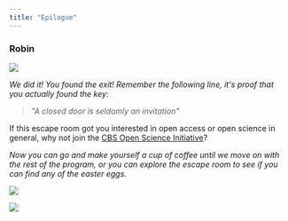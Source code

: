 ```yaml
---
title: "Epilogue"
---
```


### Robin

![](/images/robin-sitting.png)

_We did it! You found the exit! Remember the following line, it's proof that you actually found the key:_

>   _"A closed door is seldomly an invitation"_

If this escape room got you interested in open access or open science in general, why not join the [CBS Open Science Initiative](https://www.cbs.mpg.de/en/cbs-open-science)?

_Now you can go and make yourself a cup of coffee until we move on with the rest of the program, or you can explore the escape room to see if you can find any of the easter eggs._

![](https://media.giphy.com/media/kyLYXonQYYfwYDIeZl/giphy.gif)

[![](https://img.shields.io/website?label=Back%20to%20home&style=for-the-badge&up_message=Go%21&url=https%3A%2F%2Fdanielroelfs.com)](/)
